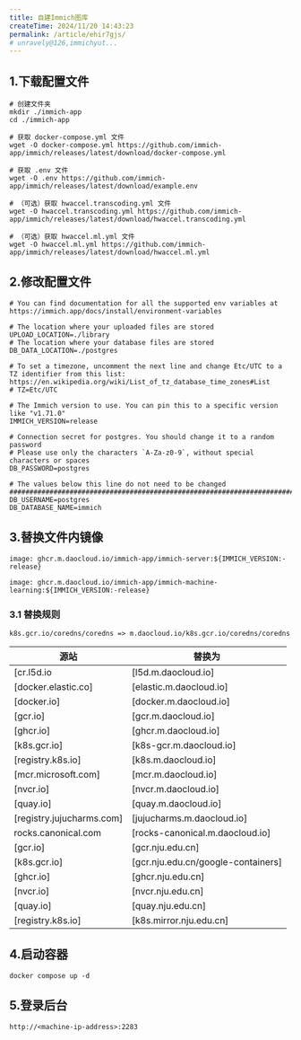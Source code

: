```yaml
---
title: 自建Immich图库
createTime: 2024/11/20 14:43:23
permalink: /article/ehir7gjs/
# unravely@126,immichyut...
---
```



## 1.下载配置文件

```shell :collapsed-lines=20
# 创建文件夹
mkdir ./immich-app
cd ./immich-app

# 获取 docker-compose.yml 文件
wget -O docker-compose.yml https://github.com/immich-app/immich/releases/latest/download/docker-compose.yml

# 获取 .env 文件
wget -O .env https://github.com/immich-app/immich/releases/latest/download/example.env

# （可选）获取 hwaccel.transcoding.yml 文件
wget -O hwaccel.transcoding.yml https://github.com/immich-app/immich/releases/latest/download/hwaccel.transcoding.yml

# （可选）获取 hwaccel.ml.yml 文件
wget -O hwaccel.ml.yml https://github.com/immich-app/immich/releases/latest/download/hwaccel.ml.yml

```

## 2.修改配置文件
```shell :collapsed-lines=20
# You can find documentation for all the supported env variables at https://immich.app/docs/install/environment-variables

# The location where your uploaded files are stored
UPLOAD_LOCATION=./library
# The location where your database files are stored
DB_DATA_LOCATION=./postgres

# To set a timezone, uncomment the next line and change Etc/UTC to a TZ identifier from this list: https://en.wikipedia.org/wiki/List_of_tz_database_time_zones#List
# TZ=Etc/UTC

# The Immich version to use. You can pin this to a specific version like "v1.71.0"
IMMICH_VERSION=release

# Connection secret for postgres. You should change it to a random password
# Please use only the characters `A-Za-z0-9`, without special characters or spaces
DB_PASSWORD=postgres

# The values below this line do not need to be changed
###################################################################################
DB_USERNAME=postgres
DB_DATABASE_NAME=immich

```

## 3.替换文件内镜像
```shell :collapsed-lines=20
image: ghcr.m.daocloud.io/immich-app/immich-server:${IMMICH_VERSION:-release}

image: ghcr.m.daocloud.io/immich-app/immich-machine-learning:${IMMICH_VERSION:-release}

```
### 3.1 替换规则

```shell
k8s.gcr.io/coredns/coredns => m.daocloud.io/k8s.gcr.io/coredns/coredns 

```
| 源站         | 替换为               |
| ---------- | ----------------- |
| [cr.l5d.io | [l5d.m.daocloud.io] |
| [docker.elastic.co] | [elastic.m.daocloud.io] |
| [docker.io] | [docker.m.daocloud.io]|
| [gcr.io] | [gcr.m.daocloud.io]|
| [ghcr.io] | [ghcr.m.daocloud.io] |
| [k8s.gcr.io] | [k8s-gcr.m.daocloud.io]|
| [registry.k8s.io] | [k8s.m.daocloud.io]|
| [mcr.microsoft.com] | [mcr.m.daocloud.io] |
| [nvcr.io] | [nvcr.m.daocloud.io] |
| [quay.io]| [quay.m.daocloud.io]|
| [registry.jujucharms.com] | [jujucharms.m.daocloud.io] |
| rocks.canonical.com | [rocks-canonical.m.daocloud.io] |
| [gcr.io] | [gcr.nju.edu.cn] |
| [k8s.gcr.io] | [gcr.nju.edu.cn/google-containers] |
| [ghcr.io]| [ghcr.nju.edu.cn] |
| [nvcr.io] | [nvcr.nju.edu.cn] |
| [quay.io]| [quay.nju.edu.cn] |
| [registry.k8s.io] | [k8s.mirror.nju.edu.cn] |




## 4.启动容器
```shell :collapsed-lines=20
docker compose up -d
```
## 5.登录后台

`http://<machine-ip-address>:2283`
